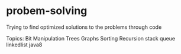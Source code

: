 # probem-solving
Trying to find optimized solutions to the problems through code

Topics:
Bit Manipulation
Trees
Graphs
Sorting
Recursion
stack
queue
linkedlist
java8

